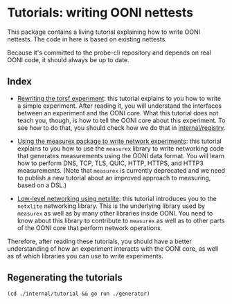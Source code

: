 # Tutorials: writing OONI nettests

This package contains a living tutorial explaining how to write OONI
nettests. The code in here is based on existing nettests.

Because it's committed to the probe-cli repository and depends on
real OONI code, it should always be up to date.

## Index

- [Rewriting the torsf experiment](experiment/torsf/): this tutorial
explains to you how to write a simple experiment. After reading it, you
will understand the interfaces between an experiment and the OONI
core. What this tutorial does not teach you, though, is how
to tell the OONI core about this experiment. To see how to do that,
you should check how we do that in [internal/registry](../registry).

- [Using the measurex package to write network experiments](measurex): this
tutorial explains to you how to use the `measurex` library to write networking
code that generates measurements using the OONI data format. You will learn
how to perform DNS, TCP, TLS, QUIC, HTTP, HTTPS, and HTTP3 measurements. (Note
that `measurex` is currently deprecated and we need to publish a new tutorial
about an improved approach to measuring, based on a DSL.)

- [Low-level networking using netxlite](netxlite): this tutorial introduces
you to the `netxlite` networking library. This is the underlying library
used by `measurex` as well as by many other libraries inside OONI. You need
to know about this library to contribute to `measurex` as well as to other
parts of the OONI core that perform network operations.

Therefore, after reading these tutorials, you should have a better
understanding of how an experiment interacts with the OONI core, as
well as of which libraries you can use to write experiments.

## Regenerating the tutorials

```
(cd ./internal/tutorial && go run ./generator)
```
